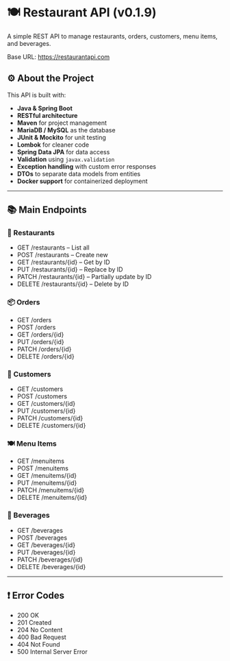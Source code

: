 # 🍽️ Restaurant API (v0.1.9)

A simple REST API to manage restaurants, orders, customers, menu items, and beverages.

Base URL: https://restaurantapi.com

## ⚙️ About the Project

This API is built with:

- **Java & Spring Boot**
- **RESTful architecture**
- **Maven** for project management
- **MariaDB / MySQL** as the database
- **JUnit & Mockito** for unit testing
- **Lombok** for cleaner code
- **Spring Data JPA** for data access
- **Validation** using `javax.validation`
- **Exception handling** with custom error responses
- **DTOs** to separate data models from entities
- **Docker support** for containerized deployment

---

## 📚 Main Endpoints

### 🏪 Restaurants
- GET /restaurants – List all
- POST /restaurants – Create new
- GET /restaurants/{id} – Get by ID
- PUT /restaurants/{id} – Replace by ID
- PATCH /restaurants/{id} – Partially update by ID
- DELETE /restaurants/{id} – Delete by ID

### 📦 Orders
- GET /orders
- POST /orders
- GET /orders/{id}
- PUT /orders/{id}
- PATCH /orders/{id}
- DELETE /orders/{id}

### 👥 Customers
- GET /customers
- POST /customers
- GET /customers/{id}
- PUT /customers/{id}
- PATCH /customers/{id}
- DELETE /customers/{id}

### 🍽️ Menu Items
- GET /menuitems
- POST /menuitems
- GET /menuitems/{id}
- PUT /menuitems/{id}
- PATCH /menuitems/{id}
- DELETE /menuitems/{id}

### 🍹 Beverages
- GET /beverages
- POST /beverages
- GET /beverages/{id}
- PUT /beverages/{id}
- PATCH /beverages/{id}
- DELETE /beverages/{id}

---

## ❗ Error Codes

- 200 OK
- 201 Created
- 204 No Content
- 400 Bad Request
- 404 Not Found
- 500 Internal Server Error
